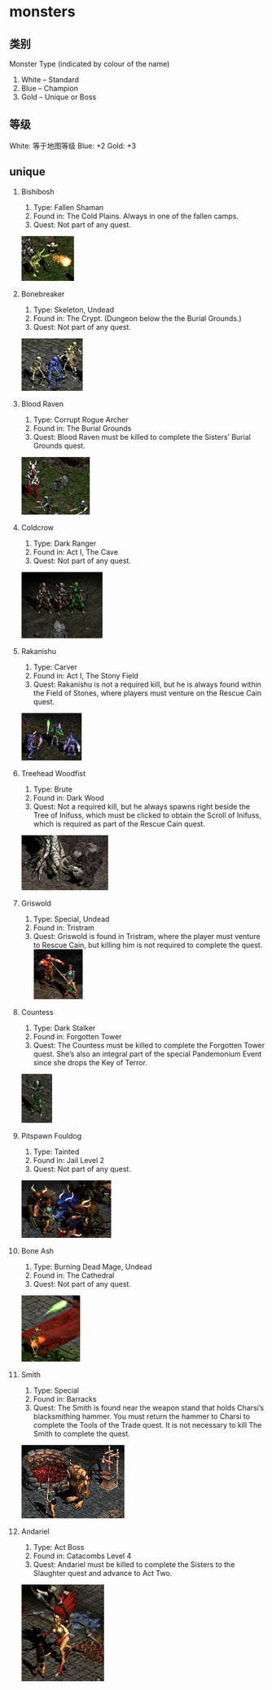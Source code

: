# monsters


## 类别

Monster Type (indicated by colour of the name)
1. White – Standard
1. Blue – Champion
1. Gold – Unique or Boss

## 等级

White: 等于地图等级
Blue: +2
Gold: +3


## unique

1. Bishibosh
    1. Type: Fallen Shaman
    2. Found in: The Cold Plains. Always in one of the fallen camps.
    3. Quest: Not part of any quest.

    ![alt text](Monsters/Bishibosh.png)


2. Bonebreaker
    1. Type: Skeleton, Undead
    2. Found in: The Crypt. (Dungeon below the the Burial Grounds.)
    3. Quest: Not part of any quest.

    ![alt text](Monsters/Bonebreaker.png)

3. Blood Raven

    1. Type: Corrupt Rogue Archer
    2. Found in: The Burial Grounds
    3. Quest: Blood Raven must be killed to complete the Sisters’ Burial Grounds quest.

    ![alt text](Monsters/BloodRaven.png)


4. Coldcrow

    1. Type: Dark Ranger
    2. Found in: Act I, The Cave
    3. Quest: Not part of any quest.

    ![alt text](Monsters/Coldcrow.png)

5. Rakanishu

    1. Type: Carver
    2. Found in: Act I, The Stony Field
    3. Quest: Rakanishu is not a required kill, but he is always found within the Field of Stones, where players must venture on the Rescue Cain quest.

    ![alt text](Monsters/Rakanishu.png)

6. Treehead Woodfist

    1. Type: Brute
    2. Found in: Dark Wood
    3. Quest: Not a required kill, but he always spawns right beside the Tree of Inifuss, which must be clicked to obtain the Scroll of Inifuss, which is required as part of the Rescue Cain quest.

    ![alt text](Monsters/TreeheadWoodfist.png)

7. Griswold
    1. Type: Special, Undead
    2. Found in: Tristram
    3. Quest: Griswold is found in Tristram, where the player must venture to Rescue Cain, but killing him is not required to complete the quest.
    ![alt text](Monsters/Griswold.png)

8. Countess
    1. Type: Dark Stalker
    2. Found in: Forgotten Tower
    3. Quest: The Countess must be killed to complete the Forgotten Tower quest. She’s also an integral part of the special Pandemonium Event since she drops the Key of Terror.


    ![alt text](Monsters/Countess.png)

9. Pitspawn Fouldog

    1. Type: Tainted
    2. Found in: Jail Level 2
    3. Quest: Not part of any quest.

    ![alt text](Monsters/PitspawnFouldog.png)


10. Bone Ash

    1. Type: Burning Dead Mage, Undead
    2. Found in: The Cathedral
    3. Quest: Not part of any quest.

    ![alt text](Monsters/BoneAsh.png)


11. Smith

    1. Type: Special
    2. Found in: Barracks
    3. Quest: The Smith is found near the weapon stand that holds Charsi’s blacksmithing hammer. You must return the hammer to Charsi to complete the Tools of the Trade quest. It is not necessary to kill The Smith to complete the quest.

    ![alt text](Monsters/Smith.png)

12. Andariel

    1. Type: Act Boss
    2. Found in: Catacombs Level 4
    3. Quest: Andariel must be killed to complete the Sisters to the Slaughter quest and advance to Act Two.

    ![alt text](Monsters/Andariel.png)








